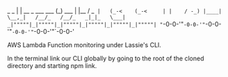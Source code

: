    _                                _
  | |     __ _     ___     ___     (_)     ___
  | |__  / _` |   (_-<    (_-<     | |    / -_)
  |____| \__,_|   /__/_   /__/_   _|_|_   \___|
_|"""""|_|"""""|_|"""""|_|"""""|_|"""""|_|"""""|
"`-0-0-'"`-0-0-'"`-0-0-'"`-0-0-'"`-0-0-'"`-0-0-'

AWS Lambda Function monitoring under Lassie's CLI.

In the terminal link our CLI globally by going to the root of the cloned directory and starting npm link.
